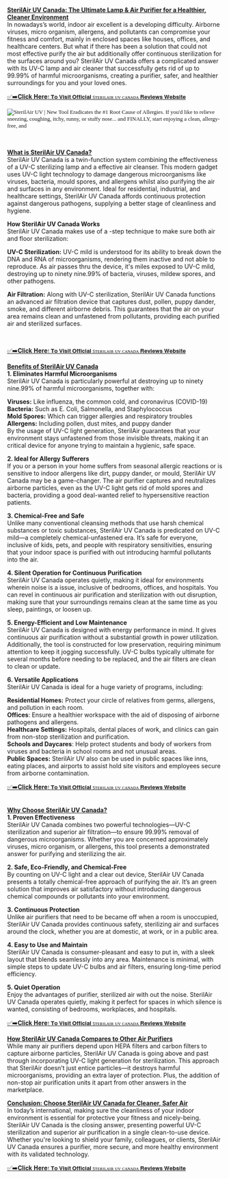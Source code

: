 <p><span style="text-decoration: underline;"><strong><a href="https://dinkhabar.com/sterilair-uv/">SterilAir UV Canada</a>: The Ultimate Lamp &amp; Air Purifier for a Healthier, Cleaner Environment</strong></span><br />In nowadays&rsquo;s world, indoor air excellent is a developing difficulty. Airborne viruses, micro organism, allergens, and pollutants can compromise your fitness and comfort, mainly in enclosed spaces like houses, offices, and healthcare centers. But what if there has been a solution that could not most effective purify the air but additionally offer continuous sterilization for the surfaces around you? SterilAir UV Canada offers a complicated answer with its UV-C lamp and air cleaner that successfully gets rid of up to 99.99% of harmful microorganisms, creating a purifier, safer, and healthier surroundings for you and your loved ones.</p>
<p lang="en-GB"><a href="https://dinkhabar.com/sterilair-uv/">✅➡️𝐂𝐥𝐢𝐜𝐤 𝐇𝐞𝐫𝐞<span style="font-family: 'Linux Biolinum G';"><span style="font-size: small;">! 𝐓𝐨 𝐕𝐢𝐬𝐢𝐭 𝐎𝐟𝐟𝐢𝐜𝐢𝐚𝐥 ꜱᴛᴇʀɪʟᴀɪʀ ᴜᴠ ᴄᴀɴᴀᴅᴀ 𝐑𝐞𝐯𝐢𝐞𝐰𝐬 𝐖𝐞𝐛𝐬𝐢𝐭𝐞</span></span></a></p>
<p lang="en-GB"><span style="font-family: 'Linux Biolinum G';"><span style="font-size: small;"><img src="https://d1e70rtlfmc4ez.cloudfront.net/perf/uvpurfr/POPUP_IMG.png" alt="SterilAir UV | New Tool Eradicates the #1 Root Cause of Allergies. If you'd  like to relieve sneezing, coughing, itchy, runny, or stuffy nose... and  FINALLY, start enjoying a clean, allergy-free, and" /></span></span></p>
<p lang="en-GB">&nbsp;</p>
<p><span style="text-decoration: underline;"><strong>What is SterilAir UV Canada?</strong></span><br />SterilAir UV Canada is a twin-function system combining the effectiveness of a UV-C sterilizing lamp and a effective air cleanser. This modern gadget uses UV-C light technology to damage dangerous microorganisms like viruses, bacteria, mould spores, and allergens whilst also purifying the air and surfaces in any environment. Ideal for residential, industrial, and healthcare settings, SterilAir UV Canada affords continuous protection against dangerous pathogens, supplying a better stage of cleanliness and hygiene.</p>
<p><strong>How SterilAir UV Canada Works</strong><br />SterilAir UV Canada makes use of a -step technique to make sure both air and floor sterilization:</p>
<p><strong>UV-C Sterilization:</strong> UV-C mild is understood for its ability to break down the DNA and RNA of microorganisms, rendering them inactive and not able to reproduce. As air passes thru the device, it's miles exposed to UV-C mild, destroying up to ninety nine.99% of bacteria, viruses, mildew spores, and other pathogens.</p>
<p><strong>Air Filtration:</strong> Along with UV-C sterilization, SterilAir UV Canada functions an advanced air filtration device that captures dust, pollen, puppy dander, smoke, and different airborne debris. This guarantees that the air on your area remains clean and unfastened from pollutants, providing each purified air and sterilized surfaces.</p>
<p>&nbsp;</p>
<p lang="en-GB"><a href="https://dinkhabar.com/sterilair-uv/">✅➡️𝐂𝐥𝐢𝐜𝐤 𝐇𝐞𝐫𝐞<span style="font-family: 'Linux Biolinum G';"><span style="font-size: small;">! 𝐓𝐨 𝐕𝐢𝐬𝐢𝐭 𝐎𝐟𝐟𝐢𝐜𝐢𝐚𝐥 ꜱᴛᴇʀɪʟᴀɪʀ ᴜᴠ ᴄᴀɴᴀᴅᴀ 𝐑𝐞𝐯𝐢𝐞𝐰𝐬 𝐖𝐞𝐛𝐬𝐢𝐭𝐞</span></span></a></p>
<p><span style="text-decoration: underline;"><strong>Benefits of SterilAir UV Canada</strong></span><br /><strong>1. Eliminates Harmful Microorganisms</strong><br />SterilAir UV Canada is particularly powerful at destroying up to ninety nine.99% of harmful microorganisms, together with:</p>
<p><strong>Viruses:</strong> Like influenza, the common cold, and coronavirus (COVID-19)<br /><strong>Bacteria:</strong> Such as E. Coli, Salmonella, and Staphylococcus<br /><strong>Mold Spores:</strong> Which can trigger allergies and respiratory troubles<br /><strong>Allergens:</strong> Including pollen, dust mites, and puppy dander<br />By the usage of UV-C light generation, SterilAir guarantees that your environment stays unfastened from those invisible threats, making it an critical device for anyone trying to maintain a hygienic, safe space.</p>
<p><strong>2. Ideal for Allergy Sufferers</strong><br />If you or a person in your home suffers from seasonal allergic reactions or is sensitive to indoor allergens like dirt, puppy dander, or mould, SterilAir UV Canada may be a game-changer. The air purifier captures and neutralizes airborne particles, even as the UV-C light gets rid of mold spores and bacteria, providing a good deal-wanted relief to hypersensitive reaction patients.</p>
<p><strong>3. Chemical-Free and Safe</strong><br />Unlike many conventional cleansing methods that use harsh chemical substances or toxic substances, SterilAir UV Canada is predicated on UV-C mild&mdash;a completely chemical-unfastened era. It&rsquo;s safe for everyone, inclusive of kids, pets, and people with respiratory sensitivities, ensuring that your indoor space is purified with out introducing harmful pollutants into the air.</p>
<p><strong>4. Silent Operation for Continuous Purification</strong><br />SterilAir UV Canada operates quietly, making it ideal for environments wherein noise is a issue, inclusive of bedrooms, offices, and hospitals. You can revel in continuous air purification and sterilization with out disruption, making sure that your surroundings remains clean at the same time as you sleep, paintings, or loosen up.</p>
<p><strong>5. Energy-Efficient and Low Maintenance</strong><br />SterilAir UV Canada is designed with energy performance in mind. It gives continuous air purification without a substantial growth in power utilization. Additionally, the tool is constructed for low preservation, requiring minimum attention to keep it jogging successfully. UV-C bulbs typically ultimate for several months before needing to be replaced, and the air filters are clean to clean or update.</p>
<p><strong>6. Versatile Applications</strong><br />SterilAir UV Canada is ideal for a huge variety of programs, including:</p>
<p><strong>Residential Homes:</strong> Protect your circle of relatives from germs, allergens, and pollution in each room.<br /><strong>Offices</strong>: Ensure a healthier workspace with the aid of disposing of airborne pathogens and allergens.<br /><strong>Healthcare Settings:</strong> Hospitals, dental places of work, and clinics can gain from non-stop sterilization and purification.<br /><strong>Schools and Daycares</strong>: Help protect students and body of workers from viruses and bacteria in school rooms and not unusual areas.<br /><strong>Public Spaces:</strong> SterilAir UV also can be used in public spaces like inns, eating places, and airports to assist hold site visitors and employees secure from airborne contamination.</p>
<p lang="en-GB"><a href="https://dinkhabar.com/sterilair-uv/">✅➡️𝐂𝐥𝐢𝐜𝐤 𝐇𝐞𝐫𝐞<span style="font-family: 'Linux Biolinum G';"><span style="font-size: small;">! 𝐓𝐨 𝐕𝐢𝐬𝐢𝐭 𝐎𝐟𝐟𝐢𝐜𝐢𝐚𝐥 ꜱᴛᴇʀɪʟᴀɪʀ ᴜᴠ ᴄᴀɴᴀᴅᴀ 𝐑𝐞𝐯𝐢𝐞𝐰𝐬 𝐖𝐞𝐛𝐬𝐢𝐭𝐞</span></span></a></p>
<p><br /><span style="text-decoration: underline;"><strong>Why Choose SterilAir UV Canada?</strong></span><br /><strong>1. Proven Effectiveness</strong><br />SterilAir UV Canada combines two powerful technologies&mdash;UV-C sterilization and superior air filtration&mdash;to ensure 99.99% removal of dangerous microorganisms. Whether you are concerned approximately viruses, micro organism, or allergens, this tool presents a demonstrated answer for purifying and sterilizing the air.</p>
<p><strong>2. Safe, Eco-Friendly, and Chemical-Free</strong><br />By counting on UV-C light and a clear out device, SterilAir UV Canada presents a totally chemical-free approach of purifying the air. It&rsquo;s an green solution that improves air satisfactory without introducing dangerous chemical compounds or pollutants into your environment.</p>
<p><strong>3. Continuous Protection</strong><br />Unlike air purifiers that need to be became off when a room is unoccupied, SterilAir UV Canada provides continuous safety, sterilizing air and surfaces around the clock, whether you are at domestic, at work, or in a public area.</p>
<p><strong>4. Easy to Use and Maintain</strong><br />SterilAir UV Canada is consumer-pleasant and easy to put in, with a sleek layout that blends seamlessly into any area. Maintenance is minimal, with simple steps to update UV-C bulbs and air filters, ensuring long-time period efficiency.</p>
<p><strong>5. Quiet Operation</strong><br />Enjoy the advantages of purifier, sterilized air with out the noise. SterilAir UV Canada operates quietly, making it perfect for spaces in which silence is wanted, consisting of bedrooms, workplaces, and hospitals.</p>
<p lang="en-GB"><a href="https://dinkhabar.com/sterilair-uv/">✅➡️𝐂𝐥𝐢𝐜𝐤 𝐇𝐞𝐫𝐞<span style="font-family: 'Linux Biolinum G';"><span style="font-size: small;">! 𝐓𝐨 𝐕𝐢𝐬𝐢𝐭 𝐎𝐟𝐟𝐢𝐜𝐢𝐚𝐥 ꜱᴛᴇʀɪʟᴀɪʀ ᴜᴠ ᴄᴀɴᴀᴅᴀ 𝐑𝐞𝐯𝐢𝐞𝐰𝐬 𝐖𝐞𝐛𝐬𝐢𝐭𝐞</span></span></a></p>
<p><span style="text-decoration: underline;"><strong>How SterilAir UV Canada Compares to Other Air Purifiers</strong></span><br />While many air purifiers depend upon HEPA filters and carbon filters to capture airborne particles, SterilAir UV Canada is going above and past through incorporating UV-C light generation for sterilization. This approach that SterilAir doesn&rsquo;t just entice particles&mdash;it destroys harmful microorganisms, providing an extra layer of protection. Plus, the addition of non-stop air purification units it apart from other answers in the marketplace.</p>
<p><span style="text-decoration: underline;"><strong>Conclusion: Choose SterilAir UV Canada for Cleaner, Safer Air</strong></span><br />In today&rsquo;s international, making sure the cleanliness of your indoor environment is essential for protective your fitness and nicely-being. SterilAir UV Canada is the closing answer, presenting powerful UV-C sterilization and superior air purification in a single clean-to-use device. Whether you're looking to shield your family, colleagues, or clients, SterilAir UV Canada ensures a purifier, more secure, and more healthy environment with its validated technology.</p>
<p lang="en-GB"><a href="https://dinkhabar.com/sterilair-uv/">✅➡️𝐂𝐥𝐢𝐜𝐤 𝐇𝐞𝐫𝐞<span style="font-family: 'Linux Biolinum G';"><span style="font-size: small;">! 𝐓𝐨 𝐕𝐢𝐬𝐢𝐭 𝐎𝐟𝐟𝐢𝐜𝐢𝐚𝐥 ꜱᴛᴇʀɪʟᴀɪʀ ᴜᴠ ᴄᴀɴᴀᴅᴀ 𝐑𝐞𝐯𝐢𝐞𝐰𝐬 𝐖𝐞𝐛𝐬𝐢𝐭𝐞</span></span></a></p>
